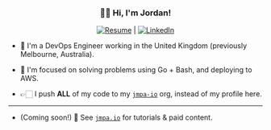 <h3 align="center">👋🏻 Hi, I'm Jordan!</h3>

<div align="center"> <a href="https://jcleal.me"><img src="https://img.shields.io/badge/Resume--_.svg?style=social&logo=quicklook" alt="Resume"></a> | <a href="https://www.linkedin.com/in/jordan-cleal"><img src="https://img.shields.io/badge/LinkedIn--_.svg?style=social&logo=linkedin" alt="LinkedIn"></a></div>

* 🌱 I'm a DevOps Engineer working in the United Kingdom (previously Melbourne, Australia).
* 🧠 I'm focused on solving problems using Go + Bash, and deploying to AWS.

* 👉🏻 I push **ALL** of my code to my [`jmpa-io`](https://github.com/jmpa-io) org, instead of my profile here.

---

* (Coming soon!) 👀 See [`jmpa.io`](https://jmpa.io) for tutorials & paid content.
